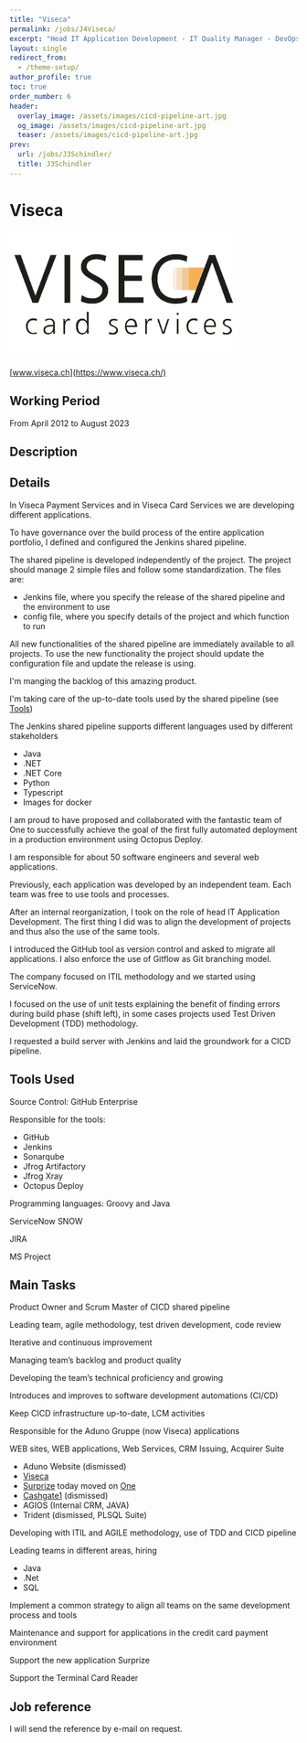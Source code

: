 ```yaml
---
title: "Viseca"
permalink: /jobs/J4Viseca/
excerpt: "Head IT Application Development - IT Quality Manager - DevOps Principal"
layout: single
redirect_from:
  - /theme-setup/
author_profile: true
toc: true
order_number: 6
header:
  overlay_image: /assets/images/cicd-pipeline-art.jpg
  og_image: /assets/images/cicd-pipeline-art.jpg
  teaser: /assets/images/cicd-pipeline-art.jpg
prev:
  url: /jobs/J3Schindler/
  title: J3Schindler
---
```

# Viseca

![Viseca](/assets/images/L_VIS_MCV_A4_4f_rgb_1707.png)

[www.viseca.ch](https://www.viseca.ch/)

## Working Period
From April 2012 to August 2023 

## Description

## Details
In Viseca Payment Services and in Viseca Card Services we are developing different applications.

To have governance over the build process of the entire application portfolio,
I defined and configured the Jenkins shared pipeline.

The shared pipeline is developed independently of the project.
The project should manage 2 simple files and follow some standardization.
The files are:
- Jenkins file, where you specify the release of the shared pipeline and the environment to use
- config file, where you specify details of the project and which function to run

All new functionalities of the shared pipeline are immediately available to all projects. 
To use the new functionality the project should update the configuration file and update the release is using.

I'm manging the backlog of this amazing product.

I'm taking care of the up-to-date tools used by the shared pipeline (see [Tools](#tools-used))

The Jenkins shared pipeline supports different languages used by different stakeholders
- Java
- .NET
- .NET Core
- Python
- Typescript
- Images for docker

I am proud to have proposed and collaborated with the fantastic team of One to successfully achieve the goal of the first fully automated deployment in a production environment using Octopus Deploy.

I am responsible for about 50 software engineers and several web applications.

Previously, each application was developed by an independent team.
Each team was free to use tools and processes.

After an internal reorganization, I took on the role of head IT Application Development.
The first thing I did was to align the development of projects and thus also the use of the same tools.

I introduced the GitHub tool as version control and asked to migrate all applications.
I also enforce the use of Gitflow as Git branching model.

The company focused on ITIL methodology and we started using ServiceNow.

I focused on the use of unit tests explaining the benefit of finding errors during build phase (shift left), in some cases projects used Test Driven Development (TDD) methodology.

I requested a build server with Jenkins and laid the groundwork for a CICD pipeline.

## Tools Used
Source Control: GitHub Enterprise

Responsible for the tools:
- GitHub
- Jenkins
- Sonarqube
- Jfrog Artifactory
- Jfrog Xray
- Octopus Deploy

Programming languages: Groovy and Java

ServiceNow SNOW

JIRA

MS Project

## Main Tasks
Product Owner and Scrum Master of CICD shared pipeline

Leading team, agile methodology, test driven development, code review

Iterative and continuous improvement

Managing team’s backlog and product quality

Developing the team’s technical proficiency and growing

Introduces and improves to software development automations (CI/CD)

Keep CICD infrastructure up-to-date, LCM activities

Responsible for the Aduno Gruppe (now Viseca) applications

WEB sites, WEB applications, Web Services, CRM Issuing, Acquirer Suite
- Aduno Website (dismissed)
- [Viseca](https://www.viseca.ch)
- [Surprize](https://one-digitalservice.ch/public/en/surprize) today moved on [One](https://one-digitalservice.ch/)
- [Cashgate1](https://www.cashgate.ch/) (dismissed)
- AGIOS (Internal CRM, JAVA)
- Trident (dismissed, PLSQL Suite)

Developing with ITIL and AGILE methodology, use of TDD and CICD pipeline

Leading teams in different areas, hiring
- Java
- .Net
- SQL

Implement a common strategy to align all teams on the same development process and tools 

Maintenance and support for applications in the credit card payment environment

Support the new application Surprize

Support the Terminal Card Reader

## Job reference
I will send the reference by e-mail on request.